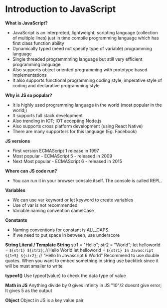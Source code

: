 # Introduction to JavaScript

**What is JavaScript?**
- JavaScript is an interpreted, lightweight, scripting language (collection of multiple lines) just in time compile programming language which has first class function ability
- Dynamically typed (need not specify type of variable) programming language
- Single threaded programmming language but still very efficient programming language
- Also supports object oriented programming with prototype based implementations
- It also supports functional programming coding style, imperative style of coding and declarative programming style

**Why is JS so popular?**
- It is highly used programming language in the world (most popular in the world;)
- It supports full stack development
- Also trending in IOT; IOT accepting Node.js
- Also supports cross platform development (using React Native)
- There are many supporters for this language (Eg. Facebook)

**JS versions**
- First version ECMAScript 1 release in 1997
- Most popular - ECMAScript 5 - released in 2009
- Next Most popular -  ECMAScript 6 - released in 2015

**Where can JS code run?**
- You can run it in your browser console itself. The console is called REPL.

**Variables**
- We can use var keyword or let keyword to create variables
- Use of var is not recommended
- Variable naming convention camelCase

**Constants**
- Naming conventions for constant is ALL_CAPS.
- If we need to put space in between, use underscore

**String Literal / Template String**
str1 = "Hello";
str2 = "World";
let helloworld = `${str1} ${str2}`; //Hello World
let helloworld = `${str1} In Javascript ${1+5} ${str2}`; // "Hello In Javascript 6 World"
Recommend to use double quotes. When you want to embed something in string use backtick since it will be must smaller to write

**typeof()**
Use typeof(value) to check the data type of value

**Math in JS**
Anything divide by 0 gives infinity in JS
"10"/2 doesnt give error; It gives 5 as the output

**Object**
Object in JS is a key value pair